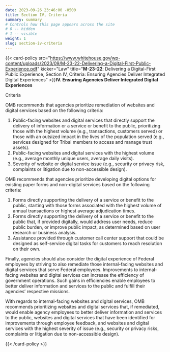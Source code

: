 ```yaml
---
date: 2023-09-26 23:46:00 -0500
title: Section IV, Criteria
summary: summary
# Controls how this page appears across the site
# 0 -- hidden
# 1 -- visible
weight: 1
slug: section-iv-criteria
---
```

{{< card-policy src="https://www.whitehouse.gov/wp-content/uploads/2023/09/M-23-22-Delivering-a-Digital-First-Public-Experience.pdf" kicker="Law" title="**M-23-22**: Delivering a Digital-First Public Experience, Section IV, Criteria: Ensuring Agencies Deliver Integrated Digital Experiences" >}}**IV. Ensuring Agencies Deliver Integrated Digital Experiences**

C﻿riteria

OMB recommends that agencies prioritize remediation of websites and digital services based on the following criteria:

1. Public-facing websites and digital services that directly support the delivery of information or a service or benefit to the public, prioritizing those with the highest volume (e.g., transactions, customers served) or those with an outsized impact in the lives of the population served (e.g., services designed for Tribal members to access and manage trust assets).
2. Public-facing websites and digital services with the highest volume (e.g., average monthly unique users, average daily visits).
3. Severity of website or digital service issue (e.g., security or privacy risk, complaints or litigation due to non-accessible design).

OMB recommends that agencies prioritize developing digital options for existing paper forms and non-digital services based on the following criteria:

1. Forms directly supporting the delivery of a service or benefit to the public, starting with those forms associated with the highest volume of annual transactions or highest average adjudication times.
2. Forms directly supporting the delivery of a service or benefit to the public that, if provided digitally, would address user needs, reduce public burden, or improve public impact, as determined based on user research or business analysis.
3. Assistance provided through customer call center support that could be designed as self-service digital tasks for customers to reach resolution on their own.

Finally, agencies should also consider the digital experience of Federal employees by striving to also remediate those internal-facing websites and digital services that serve Federal employees. Improvements to internal-facing websites and digital services can increase the efficiency of government operations. Such gains in efficiencies enable employees to better deliver information and services to the public and fulfill their agencies’ respective missions.

With regards to internal-facing websites and digital services, OMB recommends prioritizing websites and digital services that, if remediated, would enable agency employees to better deliver information and services to the public, websites and digital services that have been identified for improvements through employee feedback, and websites and digital services with the highest severity of issue (e.g., security or privacy risks, complaints or litigation due to non-accessible design).

{{< /card-policy >}}